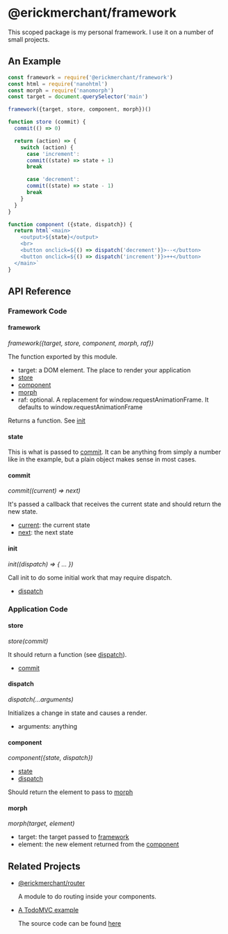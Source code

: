 # @erickmerchant/framework

This scoped package is my personal framework. I use it on a number of small projects.

## An Example

``` javascript
const framework = require('@erickmerchant/framework')
const html = require('nanohtml')
const morph = require('nanomorph')
const target = document.querySelector('main')

framework({target, store, component, morph})()

function store (commit) {
  commit(() => 0)

  return (action) => {
    switch (action) {
      case 'increment':
      commit((state) => state + 1)
      break

      case 'decrement':
      commit((state) => state - 1)
      break
    }
  }
}

function component ({state, dispatch}) {
  return html`<main>
    <output>${state}</output>
    <br>
    <button onclick=${() => dispatch('decrement')}>--</button>
    <button onclick=${() => dispatch('increment')}>++</button>
  </main>`
}
```


## API Reference

### Framework Code

#### framework

_framework({target, store, component, morph, raf})_

The function exported by this module.

- target: a DOM element. The place to render your application
- [store](#store)
- [component](#component)
- [morph](#morph)
- raf: optional. A replacement for window.requestAnimationFrame. It defaults to window.requestAnimationFrame

Returns a function. See [init](#init)

#### state

This is what is passed to [commit](#commit). It can be anything from simply a number like in the example, but a plain object makes sense in most cases.

#### commit

_commit((current) => next)_

It's passed a callback that receives the current state and should return the new state.

- [current](#state): the current state
- [next](#next): the next state

#### init

_init((dispatch) => { ... })_

Call init to do some initial work that may require dispatch.

- [dispatch](#dispatch)

### Application Code

#### store

_store(commit)_

It should return a function (see [dispatch](#dispatch)).

- [commit](#commit)

#### dispatch

_dispatch(...arguments)_

Initializes a change in state and causes a render.

- arguments: anything

#### component

_component({state, dispatch})_

- [state](#state)
- [dispatch](#dispatch)

Should return the element to pass to [morph](#morph)

#### morph

_morph(target, element)_

- target: the target passed to [framework](#framework)
- element: the new element returned from the [component](#component)


## Related Projects

- [@erickmerchant/router](https://github.com/erickmerchant/router)

  A module to do routing inside your components.

- [A TodoMVC example](https://todo.erickmerchant.com)

  The source code can be found [here](https://github.com/erickmerchant/framework-todo)
